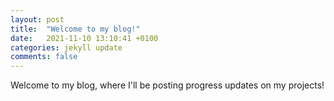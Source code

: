```yaml
---
layout: post
title:  "Welcome to my blog!"
date:   2021-11-10 13:10:41 +0100
categories: jekyll update
comments: false
---
```

Welcome to my blog, where I'll be posting progress updates on my projects!